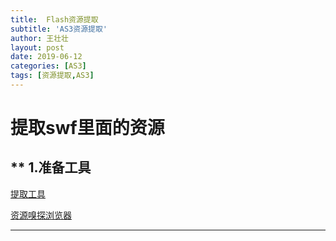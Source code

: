 ```yaml
---
title:  Flash资源提取
subtitle: 'AS3资源提取'
author: 王壮壮
layout: post
date: 2019-06-12
categories: [AS3]
tags: [资源提取,AS3]
---
```

# 提取swf里面的资源

** 1.准备工具
---
[提取工具](https://github.com/jindrapetrik/jpexs-decompiler "JPEXS Free Flash Decompiler")

[资源嗅探浏览器](http://www.maxthon.cn/ "遨游浏览器")

---
 
